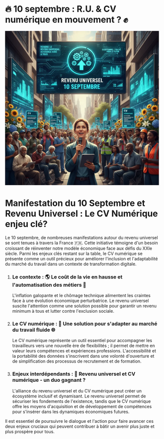 
# 🔥 10 septembre : R.U. & CV numérique en mouvement ? ✊ 




![Image](Manifestation_10_septembre_et_revenu_universel_CV_numerique_1757921783123.webp)




  <meta charset="UTF-8">
  <title>Manifestation du 10 Septembre et Revenu Universel : Le CV Numérique enjeu clé?</title>



<h1>Manifestation du 10 Septembre et Revenu Universel : Le CV Numérique enjeu clé? </h1>
<p>Le 10 septembre, de nombreuses manifestations autour du revenu universel se sont tenues à travers la France 🇫🇷. Cette initiative témoigne d'un besoin croissant de réinventer notre modèle économique face aux défis du XXIe siècle. Parmi les enjeux clés restant sur la table, le CV numérique se présente comme un outil précieux pour améliorer l'inclusion et l'adaptabilité du marché du travail dans un contexte de transformation digitale.</p>
<ol type="1" style="list-style-style:disc;">
  <li>
      <h3>Le contexte : 🌎 Le coût de la vie en hausse et l'automatisation des métiers 🤖</h3>
      <p>L'inflation galopante et le chômage technique alimentent les craintes face à une évolution économique perturbatrice. Le revenu universel suscite l'attention comme une solution possible pour garantir un revenu minimum à tous et lutter contre l'exclusion sociale. 
      </p>
  </li>
  <li>
      <h3>Le CV numérique : 💾 Une solution pour s'adapter au marché du travail fluide 🌐</h3>
      <p>Le CV numérique représente un outil essentiel pour accompagner les travailleurs vers une nouvelle ère de flexibilités&nbsp;; il permet de mettre en valeur leurs compétences et expériences  professions. L'accessibilité et la portabilité des données s'inscrivent dans une volonté d'ouverture et de simplification des processus de recrutement et de formation.  
      </p>
  </li>
  <li>
      <h3>Enjeux interdépendants : 🧬  Revenu universel et CV numérique - un duo gagnant ?</h3>
      <p>L'alliance du revenu universel et du CV numérique peut créer un écosystème inclusif et dynamisant. Le revenu universel permet de sécuriser les fondements de l'existence, tandis que le CV numérique offre les moyens d'acquisition et de développement de compétences pour s'insérer dans les dynamiques économiques futures.  
      </p>
  </li>
</ol>
<p>Il est essentiel de poursuivre le dialogue et l'action pour faire avancer ces deux enjeux cruciaux qui peuvent contribuer à bâtir un avenir plus juste et plus prospère pour tous.</p>









        